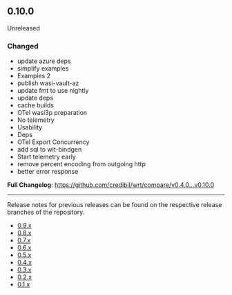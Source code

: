 ## 0.10.0

Unreleased

### Changed

* update azure deps
* simplify examples
* Examples 2
* publish wasi-vault-az
* update fmt to use nightly
* update deps
* cache builds
* OTel wasi3p preparation
* No telemetry
* Usability
* Deps
* OTel Export Concurrency
* add sql to wit-bindgen
* Start telemetry early
* remove percent encoding from outgoing http
* better error response

**Full Changelog**: https://github.com/credibil/wrt/compare/v0.4.0...v0.10.0

---

Release notes for previous releases can be found on the respective release 
branches of the repository.

<!-- ARCHIVE_START -->
* [0.9.x](https://github.com/credibil/wrt/blob/release-0.9.0/RELEASES.md)
* [0.8.x](https://github.com/credibil/wrt/blob/release-0.8.0/RELEASES.md)
* [0.7.x](https://github.com/credibil/wrt/blob/release-0.7.0/RELEASES.md)
* [0.6.x](https://github.com/credibil/wrt/blob/release-0.6.0/RELEASES.md)
* [0.5.x](https://github.com/credibil/wrt/blob/release-0.5.0/RELEASES.md)
* [0.4.x](https://github.com/credibil/wrt/blob/release-0.4.0/RELEASES.md)
* [0.3.x](https://github.com/credibil/wrt/blob/release-0.3.0/RELEASES.md)
* [0.2.x](https://github.com/credibil/wrt/blob/release-0.2.0/RELEASES.md)
* [0.1.x](https://github.com/credibil/core/blob/release-0.1.0/RELEASES.md)
